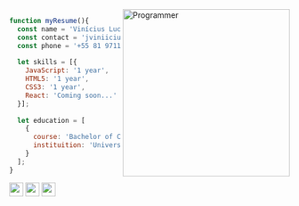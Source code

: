 <img src="https://i2.wp.com/allhtaccess.info/wp-content/uploads/2018/03/programming.gif?fit=1281%2C716&ssl=1" min-width="300px" max-width="300px" width="300px" height="300px" align="right" alt="Programmer">

```javascript
function myResume(){
  const name = 'Vinícius Lucena';
  const contact = 'jviniiciuslucena@gmail.com';
  const phone = '+55 81 97113-3619';
  
  let skills = [{
    JavaScript: '1 year',
    HTML5: '1 year',
    CSS3: '1 year',
    React: 'Coming soon...'
  }];
  
  let education = [
    {
      course: 'Bachelor of Computer Science',
      instituition: 'Universidade Federal do Agreste de Pernambuco'
    }
  ];
}
```

<p align="left">
  <a href="mailto:jviniiciuslucena@gmail.com" alt="Gmail">
  <img src="https://img.shields.io/badge/-Gmail-FF0000?style=flat-square&labelColor=FF0000&logo=gmail&logoColor=white&link=mailto:jviniiciuslucena@gmail.com" height="25px"/></a>

  <a href="https://www.linkedin.com/in/viniciuslucena/" alt="Linkedin">
  <img src="https://img.shields.io/badge/-Linkedin-0e76a8?style=flat-square&logo=Linkedin&logoColor=white&link=https://www.linkedin.com/in/viniciuslucena/" height="25px"/></a>

  <a href="https://api.whatsapp.com/send?phone=5581971133619" alt="WhatsApp">
  <img src="https://img.shields.io/badge/-WhatsApp-25d366?style=flat-square&labelColor=25d366&logo=whatsapp&logoColor=white&link=https://api.whatsapp.com/send?phone=5581971133619" height="25px"/></a>
</p>  
